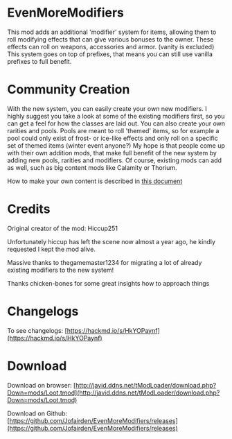 # EvenMoreModifiers
This mod adds an additional 'modifier' system for items, allowing them to roll modifying effects that can give various bonuses to the owner. These effects can roll on weapons, accessories and armor. (vanity is excluded) This system goes on top of prefixes, that means you can still use vanilla prefixes to full benefit.

# Community Creation
With the new system, you can easily create your own new modifiers. I highly suggest you take a look at some of the existing modifiers first, so you can get a feel for how the classes are laid out. You can also create your own rarities and pools. Pools are meant to roll 'themed' items, so for example a pool could only exist of frost- or ice-like effects and only roll on a specific set of themed items (winter event anyone?) My hope is that people come up with their own addition mods, that make full benefit of the new system by adding new pools, rarities and modifiers. Of course, existing mods can add as well, such as big content mods like Calamity or Thorium.

How to make your own content is described in [this document](https://hackmd.io/s/Hy7uWULiG)

# Credits
Original creator of the mod: Hiccup251

Unfortunately hiccup has left the scene now almost a year ago, he kindly requested I kept the mod alive.

Massive thanks to thegamemaster1234 for migrating a lot of already existing modifiers to the new system!

Thanks chicken-bones for some great insights how to approach things

# Changelogs
To see changelogs: [https://hackmd.io/s/HkYOPaynf](https://hackmd.io/s/HkYOPaynf)

# Download
Download on browser: [http://javid.ddns.net/tModLoader/download.php?Down=mods/Loot.tmod](http://javid.ddns.net/tModLoader/download.php?Down=mods/Loot.tmod)

Download on Github: [https://github.com/Jofairden/EvenMoreModifiers/releases](https://github.com/Jofairden/EvenMoreModifiers/releases)
